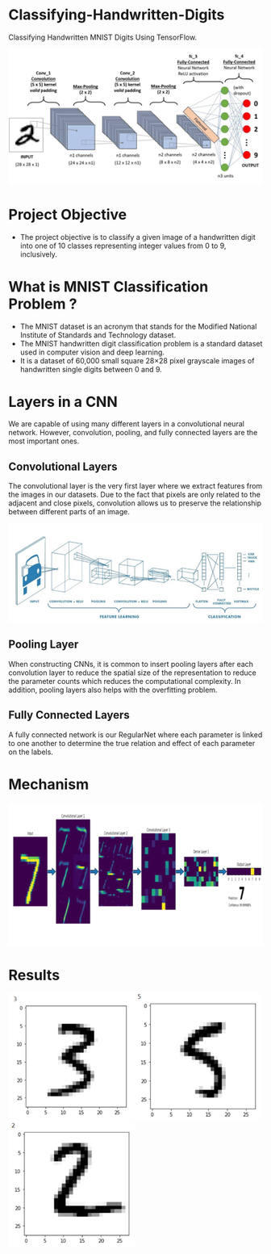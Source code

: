 # Classifying-Handwritten-Digits
Classifying Handwritten MNIST Digits Using TensorFlow.

<p align="center">
  <img src="https://github.com/OmarReda/Classifying-Handwritten-Digits/blob/main/MNIST.jpeg" width="700">
</p>

# Project Objective
* The project objective is to classify a given image of a handwritten digit into one of 10 classes representing integer values from 0 to 9, inclusively.

# What is MNIST Classification Problem ?
* The MNIST dataset is an acronym that stands for the Modified National Institute of Standards and Technology dataset.
* The MNIST handwritten digit classification problem is a standard dataset used in computer vision and deep learning.
* It is a dataset of 60,000 small square 28×28 pixel grayscale images of handwritten single digits between 0 and 9.

# Layers in a CNN
We are capable of using many different layers in a convolutional neural network. However, convolution, pooling, and fully connected layers are the most important ones.

## Convolutional Layers
The convolutional layer is the very first layer where we extract features from the images in our datasets. Due to the fact that pixels are only related to the adjacent and close pixels, convolution allows us to preserve the relationship between different parts of an image. 

<p align="center">
  <img src="https://github.com/OmarReda/Classifying-Handwritten-Digits/blob/main/Conv.png" width="700">
</p>

## Pooling Layer
When constructing CNNs, it is common to insert pooling layers after each convolution layer to reduce the spatial size of the representation to reduce the parameter counts which reduces the computational complexity. In addition, pooling layers also helps with the overfitting problem. 

## Fully Connected Layers
A fully connected network is our RegularNet where each parameter is linked to one another to determine the true relation and effect of each parameter on the labels. 

# Mechanism
<p align="center">
  <img src="https://github.com/OmarReda/Classifying-Handwritten-Digits/blob/main/MNIST.gif" width="700">
</p>

# Results
<img src="https://github.com/OmarReda/Classifying-Handwritten-Digits/blob/main/Result1.PNG" width="250" height="250"><img src="https://github.com/OmarReda/Classifying-Handwritten-Digits/blob/main/Result2.PNG" width="250" height="250"><img src="https://github.com/OmarReda/Classifying-Handwritten-Digits/blob/main/Result3.PNG" width="250" height="250">

